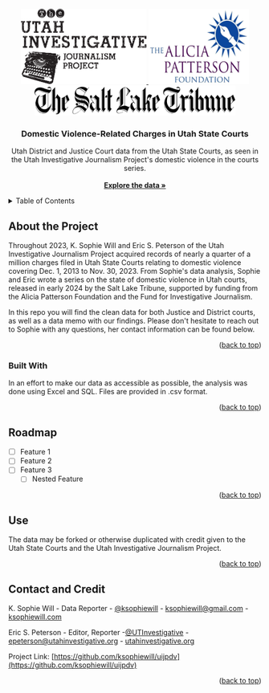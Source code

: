 <!--
*** ReadMe written by K. Sophie Will
*** Outline credit to: https://github.com/othneildrew/Best-README-Template
*** https://www.markdownguide.org/basic-syntax/#reference-style-links
-->



<!-- PROJECT LOGO -->
<br />
<div align="center">
  <a href="https://github.com/ksophiewill/uijpdv">
    <img src="logos/UIJP_logo2.jpg" alt="UIJP Logo" width="250" height="150">
    
  <a href="https://github.com/ksophiewill/uijpdv/tree/main/logos">
    <img src="logos/APF-Logo-v2.jpg" alt="APF Logo" width="200" height="150">
  </a>
<br />
<div align="center">
  <a href="https://github.com/ksophiewill/uijpdv/tree/main/logos">
    <img src="logos/sltrib.png" alt="SLTrib Logo" width="400" height="60">
    </a>

<h3 align="center">Domestic Violence-Related Charges in Utah State Courts</h3>

  <p align="center">
    Utah District and Justice Court data from the Utah State Courts, as seen in the Utah Investigative Journalism Project's domestic violence in the courts series.
    <br />
    <br />
    <a href="https://github.com/ksophiewill/uijpdv"><strong>Explore the data »</strong></a>
    <br />
  </p>
</div>



<!-- TABLE OF CONTENTS -->
<div align="left">
<details>
  <summary>Table of Contents</summary>
  <ol>
    <li>
      <a href="#about-the-project">About The Project</a>
      <ul>
        <li><a href="#built-with">Built With</a></li>
      </ul>
    <li><a href="#roadmap">Roadmap</a></li>
    <li><a href="#use">License</a></li>
    <li><a href="#contact-and-credit">Contact and Credit</a></li>
  </ol>
</details>


<!-- ABOUT THE PROJECT -->
## About the Project

Throughout 2023, K. Sophie Will and Eric S. Peterson of the Utah Investigative Journalism Project acquired records of nearly a quarter of a million charges filed in Utah State Courts relating to domestic violence covering Dec. 1, 2013 to Nov. 30, 2023. From Sophie's data analysis, Sophie and Eric wrote a series on the state of domestic violence in Utah courts, released in early 2024 by the Salt Lake Tribune, supported by funding from the Alicia Patterson Foundation and the Fund for Investigative Journalism. 

In this repo you will find the clean data for both Justice and District courts, as well as a data memo with our findings. Please don't hesitate to reach out to Sophie with any questions, her contact information can be found below.

<p align="right">(<a href="#readme-top">back to top</a>)</p>



### Built With

In an effort to make our data as accessible as possible, the analysis was done using Excel and SQL. Files are provided in .csv format.

<p align="right">(<a href="#readme-top">back to top</a>)</p>


<!-- ROADMAP -->
## Roadmap

- [ ] Feature 1
- [ ] Feature 2
- [ ] Feature 3
    - [ ] Nested Feature

<p align="right">(<a href="#readme-top">back to top</a>)</p>



<!-- LICENSE -->
## Use

The data may be forked or otherwise duplicated with credit given to the Utah State Courts and the Utah Investigative Journalism Project. 

<p align="right">(<a href="#readme-top">back to top</a>)</p>



<!-- CONTACT -->
## Contact and Credit

K. Sophie Will - Data Reporter - [@ksophiewill](https://twitter.com/ksophiewill) - ksophiewill@gmail.com - [ksophiewill.com](https://ksophiewill.com)

Eric S. Peterson - Editor, Reporter -[@UTInvestigative](https://twitter.com/UTInvestigative) - epeterson@utahinvestigative.org - [utahinvestigative.org](https://www.utahinvestigative.org/)

Project Link: [https://github.com/ksophiewill/uijpdv](https://github.com/ksophiewill/uijpdv)

<p align="right">(<a href="#readme-top">back to top</a>)</p>

